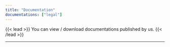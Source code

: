 ```yaml
---
title: "Documentation"
documentations: ["legal"]
---
```


{{< lead >}}
You can view / download documentations published by us.
{{< /lead >}}

---
